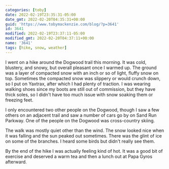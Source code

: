 ```yaml
---
categories: [toby]
date: 2022-02-19T23:35:31-05:00
date_gmt: 2022-02-20T04:35:31+00:00
guid: 'https://www.tobymackenzie.com/blog/?p=3641'
id: 3641
modified: 2022-02-19T23:37:11-05:00
modified_gmt: 2022-02-20T04:37:11+00:00
name: '3641'
tags: [hike, snow, weather]
---
```


I went on a hike around the Dogwood trail this morning.  It was cold, blustery, and snowy, but overall pleasant once I warmed up.<!--more-->  The ground was a layer of compacted snow with an inch or so of light, fluffy snow on top.  Sometimes the compacted snow was slippery or would crunch down, so I put on Yaxtrax, after which I had plenty of traction.  I was wearing walking shoes since my boots are still out of commission, but they have thick soles, so I didn't have too much issue with snow soaking them or freezing feet.

I only encountered two other people on the Dogwood, though I saw a few others on an adjacent trail and saw a number of cars go by on Sand Run Parkway.  One of the people on the Dogwood was cross-country skiing.

The walk was mostly quiet other than the wind.  The snow looked nice when it was falling and the sun peaked out sometimes.  There was the glint of ice on some of the branches.  I heard some birds but didn't really see them.

By the end of the hike I was actually feeling kind of hot.  It was a good bit of exercise and deserved a warm tea and then a lunch out at Papa Gyros afterward.
